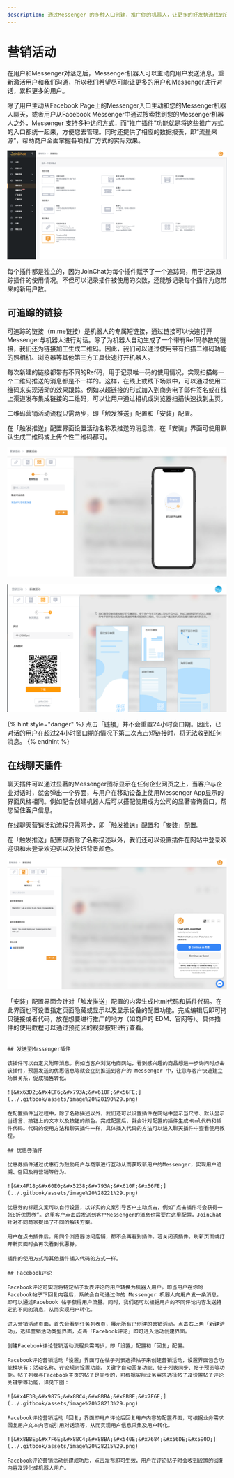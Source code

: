 ```yaml
---
description: 通过Messenger 的多种入口创建，推广你的机器人，让更多的好友快速找到它。
---
```


# 营销活动

在用户和Messenger对话之后，Messenger机器人可以主动向用户发送消息，重新激活用户和我们沟通，所以我们希望尽可能让更多的用户和Messenger进行对话，累积更多的用户。

除了用户主动从Facebook Page上的Messenger入口主动和您的Messenger机器人聊天，或者用户从Facebook Messenger中通过搜索找到您的Messenger机器人之外，Messenger 支持多种[访问方式](../ru-men-jie-shao.md#fang-wen-messenger-ji-qi-ren-fang-shi)，而“推广插件”功能就是将这些推广方式的入口都统一起来，方便您去管理。同时还提供了相应的数据报表，即“流量来源”，帮助商户全面掌握各项推广方式的实际效果。

![&#x591A;&#x79CD;&#x8425;&#x9500;&#x5DE5;&#x5177;](../.gitbook/assets/image%20%28209%29.png)

每个插件都是独立的，因为JoinChat为每个插件赋予了一个追踪码，用于记录跟踪插件的使用情况。不但可以记录插件被使用的次数，还能够记录每个插件为您带来的新用户数。

## 可追踪的链接

可追踪的链接（m.me链接）是机器人的专属短链接，通过链接可以快速打开Messenger与机器人进行对话。除了为机器人自动生成了一个带有Ref码参数的链接，我们还为链接加工生成二维码。因此，我们可以通过使用带有扫描二维码功能的照相机、浏览器等其他第三方工具快速打开机器人。

每次新建的链接都带有不同的Ref码，用于记录唯一码的使用情况，实现扫描每一个二维码推送的消息都是不一样的。这样，在线上或线下场景中，可以通过使用二维码来实现活动的效果跟踪。例如以超链接的形式加入到商务电子邮件签名或在线上渠道发布集成链接的二维码，可以让用户通过相机或浏览器扫描快速找到主页。

二维码营销活动流程只需两步，即「触发推送」配置和「安装」配置。

在「触发推送」配置界面设置活动名称及推送的消息流，在「安装」界面可使用默认生成二维码或上传个性二维码都可。

![&#x65B0;&#x5EFA;&#x4E8C;&#x7EF4;&#x7801;](../.gitbook/assets/image%20%28199%29.png)

![&#x751F;&#x6210;&#x4E8C;&#x7EF4;&#x7801;](../.gitbook/assets/er-wei-ma-ying-xiao-huo-dong-di-er-bu-.png)

{% hint style="danger" %}
点击「链接」并不会重置24小时窗口期。因此，已对话的用户在超过24小时窗口期的情况下第二次点击短链接时，将无法收到任何消息。
{% endhint %}

## 在线聊天插件

聊天插件可以通过显著的Messenger图标显示在任何企业网页之上，当客户与企业对话时，就会弹出一个界面，与用户在移动设备上使用Messenger App显示的界面风格相同。例如配合创建机器人后可以搭配使用成为公司的显著咨询窗口，帮您留住客户信息。

在线聊天营销活动流程只需两步，即「触发推送」配置和「安装」配置。

在「触发推送」配置界面除了名称描述以外，我们还可以设置插件在网站中登录欢迎语和未登录欢迎语以及按钮背景颜色。

![](../.gitbook/assets/image%20%28204%29.png)

「安装」配置界面会针对「触发推送」配置的内容生成Html代码和插件代码。在此界面也可设置指定页面隐藏或显示以及显示设备的配置功能。完成编辑后即可拷贝链接或者代码，放在想要进行推广的地方（如商户的 EDM、官网等）。具体插件的使用教程可以通过预览区的视频按钮进行查看。

~~~~

## 发送至Messenger插件

该插件可以自定义附带消息。例如当客户浏览电商网站，看到感兴趣的商品想进一步询问时点击该插件，预置发送的优惠信息等就会立刻推送到客户的 Messenger 中，让您与客户快速建立场景关系，促成销售转化。

![&#x63D2;&#x4EF6;&#x793A;&#x610F;&#x56FE;](../.gitbook/assets/image%20%28190%29.png)

在配置插件当过程中，除了名称描述以外，我们还可以设置插件在网站中显示当尺寸、默认显示当语言、按钮上的文本以及按钮的颜色。完成配置后，就会针对配置的插件生成Html代码和插件代码。代码的使用方法和聊天插件一样，具体插入代码的方法可以进入聊天插件中查看使用教程。

## 优惠券插件

优惠券插件通过优惠行为鼓励用户与商家进行互动从而获取新用户的Messenger，实现用户追溯、召回及再营销等行为。

![&#x4F18;&#x60E0;&#x5238;&#x793A;&#x610F;&#x56FE;](../.gitbook/assets/image%20%28221%29.png)

优惠券的标题文案可以自行设置，以详实的文案引导客户主动点击，例如“点击插件将会获得一张8折优惠券“。这里客户点击后发送到客户Messenger的消息也需要在这里配置，JoinChat针对不同商家提出了不同的解决方案。

用户在点击插件后，用同个浏览器访问店铺，都不会再看到插件。若关闭该插件，刷新页面或打开新页面时会再次看到优惠券。

插件的使用方式和其他插件插入代码的方式一样。

## Facebook评论

Facebook评论可实现将特定帖子发表评论的用户转换为机器人用户。即当用户在你的Facebook帖子下回复内容后，系统会自动通过你的 Messenger 机器人向用户发一条消息。即可以通过Facebook 帖子获得用户流量。同时，我们还可以根据用户的不同评论内容发送特定的不同的消息，从而实现用户转化。

进入营销活动页面，首先会看到任务列表页，展示所有已创建的营销活动。点击右上角「新建活动」，选择营销活动类型界面，点击「Facebook评论」即可进入活动创建界面。

创建Facebook评论营销活动流程只需两步，即「设置」配置和「回复」配置。

Facebook评论营销活动「设置」界面可在帖子列表选择帖子来创建营销活动，设置界面包含功能模块有：活动名称、评论规则设置功能、关键字自动回复功能、帖子列表同步、帖子预览等功能。帖子列表与Facebook主页的帖子是同步的，可根据实际业务需求选择帖子及设置帖子评论关键字等功能，详见下图：

![&#x4E3B;&#x9875;&#x8BC4;&#x8BBA;&#x8BBE;&#x7F6E;](../.gitbook/assets/image%20%28213%29.png)

Facebook评论营销活动「回复」界面即用户评论后回复用户内容的配置界面，可根据业务需求回复用户文本内容或引用对话流等，从而实现用户信息采集及用户转化。

![&#x8BBE;&#x7F6E;&#x8BC4;&#x8BBA;&#x540E;&#x7684;&#x56DE;&#x590D;](../.gitbook/assets/image%20%28215%29.png)

Facebook评论营销活动创建成功后，点击发布即可生效，用户在评论贴子时会收到设置的回复内容及转化成机器人用户。


